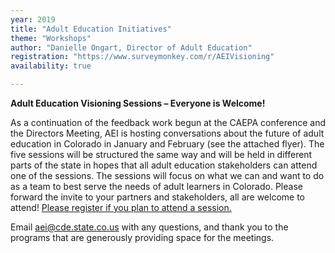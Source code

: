 ```yaml
---
year: 2019
title: "Adult Education Initiatives"
theme: "Workshops"
author: "Danielle Ongart, Director of Adult Education"
registration: "https://www.surveymonkey.com/r/AEIVisioning"
availability: true

---
```

**Adult Education Visioning Sessions – Everyone is Welcome!**

As a continuation of the feedback work begun at the CAEPA conference and the Directors Meeting, AEI is hosting conversations about the future of adult education in Colorado in January and February (see the attached flyer). The five sessions will be structured the same way and will be held in different parts of the state in hopes that all adult education stakeholders can attend one of the sessions. The sessions will focus on what we can and want to do as a team to best serve the needs of adult learners in Colorado. Please forward the invite to your partners and stakeholders, all are welcome to attend! [Please register if you plan to attend a session.](https://www.surveymonkey.com/r/AEIVisioning)

Email <aei@cde.state.co.us> with any questions, and thank you to the programs that are generously providing space for the meetings.
